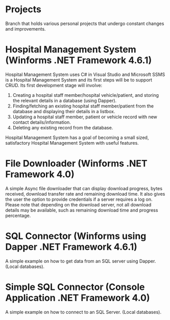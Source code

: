 # Projects

Branch that holds various personal projects that undergo constant changes and improvements.

# Hospital Management System (Winforms .NET Framework 4.6.1)

Hospital Management System uses C# in Visual Studio and Microsoft SSMS is a Hospital Management System and its first steps will be to support CRUD. Its first development stage will involve:

1. Creating a hospital staff member/hospital vehicle/patient, and storing the relevant details in a database (using Dapper).
2. Finding/fetching an existing hospital staff member/patient from the database and displaying their details in a listbox.
3. Updating a hospital staff member, patient or vehicle record with new contact details/information.
4. Deleting any existing record from the database.

Hospital Management System has a goal of becoming a small sized, satisfactory Hospital Management System with useful features.

# File Downloader (Winforms .NET Framework 4.0)

A simple Async file downloader that can display download progress, bytes received, download transfer rate and remaining download time. It also gives the user the option to provide credentials if a server requires a log on. Please note that depending on the download server, not all download details may be available, such as remaining download time and progress percentage.

# SQL Connector (Winforms using Dapper .NET Framework 4.6.1)

A simple example on how to get data from an SQL server using Dapper. (Local databases).

# Simple SQL Connector (Console Application .NET Framework 4.0)

A simple example on how to connect to an SQL Server. (Local databases).
